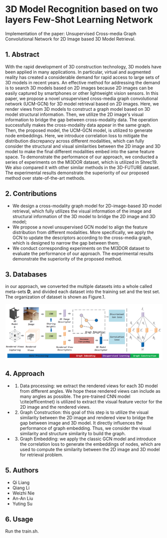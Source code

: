 # 3D Model Recognition based on two layers Few-Shot Learning Network

Implementation of the paper:  Unsupervised Cross-media Graph Convolutional Network for 2D Image based 3D Model Retrieval.

## 1. Abstract
With the rapid development of 3D construction technology, 3D models have been applied in many applications. In particular, virtual and augmented reality has created a considerable demand for rapid access to large sets of 3D models in recent years. An effective method for addressing the demand is to search 3D models based on 2D images because 2D images can be easily captured by smartphones or other lightweight vision sensors. In this paper, we propose a novel unsupervised cross-media graph convolutional network (UCM-GCN) for 3D model retrieval based on 2D images. Here, we render views from 3D models to construct a graph model based on 3D model structural information. Then, we utilize the 2D image's visual information to bridge the gap between cross-modality data. The operation successfully makes the cross-modality data appear in the same graph. Then, the proposed model, the UCM-GCN model, is utilized to generate node embeddings. Here, we introduce correlation loss to mitigate the distribution discrepancy across different modalities, which can fully consider the structural and visual similarities between the 2D image and 3D model to make the final different modalities embed into the same feature space. To demonstrate the performance of our approach, we conducted a series of experiments on the MI3DOR dataset, which is utilized in Shrec19. We also compared it with other similar methods in the 3D-FUTURE dataset. The experimental results demonstrate the superiority of our proposed method over state-of-the-art methods.

## 2. Contributions
- We design a cross-modality graph model for 2D-image-based 3D model retrieval, which fully utilizes the visual information of the image and structural information of the 3D model to bridge the 2D image and 3D model;
- We propose a novel unsupervised GCN model to align the feature distribution from different modalities. More specifically, we apply the GCN to update the descriptors according to the cross-media graph, which is designed to narrow the gap between them;
- We conduct corresponding experiments on the MI3DOR dataset to evaluate the performance of our approach. The experimental results demonstrate the superiority of the proposed method.
## 3. Databases

in our approach, we converted the multiple datasets into a whole called meta-sets **D**, and divided each dataset into the training set and the test set. The organization of dataset is shown as Figure.1.

![](/pic/framework.png)

## 4. Approach
- 1) Data processing: we extract the rendered views for each 3D model from different angles. We hope these rendered views can include as many angles as possible. The pre-trained CNN model \cite{efficentnet} is utilized to extract the visual feature vector for the 2D image and the rendered views.
- 2) Graph Construction: this goal of this step is to utilize the visual similarity between the 2D image and rendered view to bridge the gap between image and 3D model. It directly influences the performance of graph embedding. Thus, we consider the visual similarity and structure similarity to build the graph.
- 3) Graph Embedding: we apply the classic GCN model and introduce the correlation loss to generate the embeddings of nodes, which are used to compute the similarity between the 2D image and 3D model for retrieval problem.

## 5. Authors
- Qi Liang
- Qiang Li 
- Weizhi Nie
- An-An Liu
- Yuting Su

## 6. Usage
Run the train.sh.

